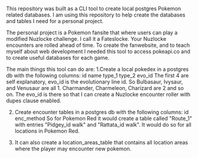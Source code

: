 This repository was built as a CLI tool to create local postgres Pokemon related
databases. I am using this repository to help create the databases and tables I 
need for a personal project.

The personal project is a Pokemon fansite that where users can play a modified 
Nuzlocke challenge. I call it a Fateslocke. Your Nuzlocke encounters are rolled 
ahead of time. To create the fanwebsite, and to teach myself about web 
development I needed this tool to access pokeapi.co and to create useful 
databases for each game.

The main things this tool can do are:
  1.Create a local pokedex in a postgres db with the following columns:
    id  name  type_1  type_2  evo_id
    The first 4 are self explanatory, evo_id is the evolutionary line id. So 
    Bulbasaur, Ivysaur, and Venusaur are all 1. Charmander, Charmeleon, Charizard 
    are 2 and so on. The evo_id is there so that I can create a Nuzlocke encounter
    roller with dupes clause enabled.

  2. Create encounter tables in a postgres db with the following columns:
     id enc_method
     So for Pokemon Red it would create a table called "Route_1" with 
     entries "Pidgey_id walk" and "Rattata_id walk". It would do so for all 
     locations in Pokemon Red.

  3. It can also create a location_areas_table that contains all location areas 
     where the player may encounter new pokemon.
